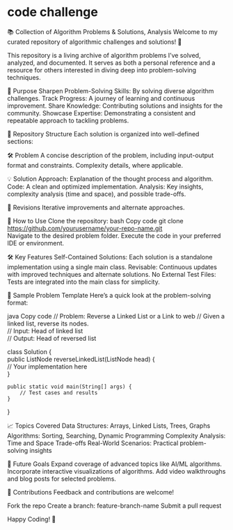 # code challenge
📚 Collection of Algorithm Problems & Solutions, Analysis
Welcome to my curated repository of algorithmic challenges and solutions! 🚀

This repository is a living archive of algorithm problems I’ve solved, analyzed, and documented. It serves as both a personal reference and a resource for others interested in diving deep into problem-solving techniques.

🎯 Purpose
Sharpen Problem-Solving Skills: By solving diverse algorithm challenges.
Track Progress: A journey of learning and continuous improvement.
Share Knowledge: Contributing solutions and insights for the community.
Showcase Expertise: Demonstrating a consistent and repeatable approach to tackling problems.

📂 Repository Structure
Each solution is organized into well-defined sections:

🛠️ Problem
A concise description of the problem, including input-output format and constraints.
Complexity details, where applicable.

💡 Solution
Approach: Explanation of the thought process and algorithm.
Code: A clean and optimized implementation.
Analysis: Key insights, complexity analysis (time and space), and possible trade-offs.

🔄 Revisions
Iterative improvements and alternate approaches.

🚀 How to Use
Clone the repository:
bash
Copy code
git clone https://github.com/yourusername/your-repo-name.git  
Navigate to the desired problem folder.
Execute the code in your preferred IDE or environment.

🛠️ Key Features
Self-Contained Solutions: Each solution is a standalone implementation using a single main class.
Revisable: Continuous updates with improved techniques and alternate solutions.
No External Test Files: Tests are integrated into the main class for simplicity.

📝 Sample Problem Template
Here’s a quick look at the problem-solving format:

java
Copy code
// Problem: Reverse a Linked List or a Link to web
// Given a linked list, reverse its nodes.  
// Input: Head of linked list  
// Output: Head of reversed list  

class Solution {  
    public ListNode reverseLinkedList(ListNode head) {  
        // Your implementation here  
    }  

    public static void main(String[] args) {  
        // Test cases and results  
    }  
}  

📈 Topics Covered
Data Structures: Arrays, Linked Lists, Trees, Graphs
Algorithms: Sorting, Searching, Dynamic Programming
Complexity Analysis: Time and Space Trade-offs
Real-World Scenarios: Practical problem-solving insights

🌟 Future Goals
Expand coverage of advanced topics like AI/ML algorithms.
Incorporate interactive visualizations of algorithms.
Add video walkthroughs and blog posts for selected problems.

🤝 Contributions
Feedback and contributions are welcome!

Fork the repo
Create a branch: feature-branch-name
Submit a pull request

Happy Coding! 🎉
